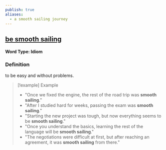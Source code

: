 ```yaml
---
publish: true
aliases:
  - a smooth sailing journey
---
```


## [be smooth sailing](https://dictionary.cambridge.org/dictionary/english/be-smooth-sailing)
#### Word Type: Idiom
### Definition
to be easy and without problems.

>[!example] Example
>- "Once we fixed the engine, the rest of the road trip was **smooth sailing**."
>- "After I studied hard for weeks, passing the exam was **smooth sailing**."
>- "Starting the new project was tough, but now everything seems to be **smooth sailing**."
>- "Once you understand the basics, learning the rest of the language will be **smooth sailing**."
>- "The negotiations were difficult at first, but after reaching an agreement, it was **smooth sailing** from there."
